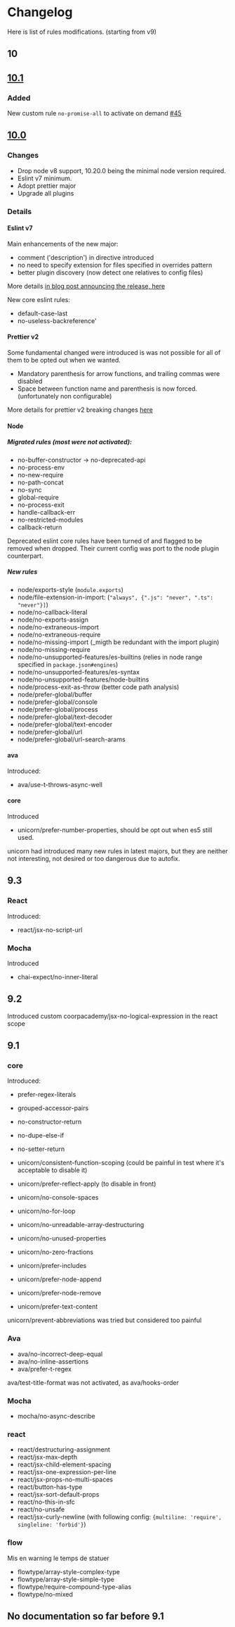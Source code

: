 # Changelog

Here is list of rules modifications. (starting from v9)

## 10

## [10.1](https://github.com/CoorpAcademy/eslint-plugin-coorpacademy/releases/tag/v10.1.0)
### Added

New custom rule `no-promise-all` to activate on demand [#45](https://github.com/CoorpAcademy/eslint-plugin-coorpacademy/pull/45)

## [10.0](https://github.com/CoorpAcademy/eslint-plugin-coorpacademy/releases/tag/v10.0.0)

### Changes
- Drop node v8 support, 10.20.0 being the minimal node version required.
- Eslint v7 minimum.
- Adopt prettier major
- Upgrade all plugins

### Details
#### Eslint v7
Main enhancements of the new major:
- comment ('description') in directive introduced
- no need to specify extension for files specified in overrides pattern
- better plugin discovery (now detect one relatives to config files)

More details [in blog post announcing the release, here](https://eslint.org/blog/2020/05/eslint-v7.0.0-released)

New core eslint rules:
- default-case-last
- no-useless-backreference'

#### Prettier v2
Some fundamental changed were introduced is was not possible for all of them to be opted out when we wanted.
- Mandatory parenthesis for arrow functions, and trailing commas were disabled
- Space between function name and parenthesis is now forced. (unfortunately non configurable)

More details for prettier v2 breaking changes [here](https://prettier.io/blog/2020/03/21/2.0.0.html)

#### Node
##### Migrated rules (most were not activated):
- no-buffer-constructor -> no-deprecated-api
- no-process-env
- no-new-require
- no-path-concat
- no-sync
- global-require
- no-process-exit
- handle-callback-err
- no-restricted-modules
- callback-return

Deprecated eslint core rules have been turned of and flagged to be removed when dropped.
Their current config was port to the node plugin counterpart.

##### New rules
- node/exports-style (`module.exports`)
- node/file-extension-in-import: (`"always", {".js": "never", ".ts": "never"}]`)
- node/no-callback-literal
- node/no-exports-assign
- node/no-extraneous-import
- node/no-extraneous-require
- node/no-missing-import (_migth be redundant with the import plugin)
- node/no-missing-require
- node/no-unsupported-features/es-builtins (relies in node range specified in `package.json#engines`)
- node/no-unsupported-features/es-syntax
- node/no-unsupported-features/node-builtins
- node/process-exit-as-throw (better code path analysis)
- node/prefer-global/buffer
- node/prefer-global/console
- node/prefer-global/process
- node/prefer-global/text-decoder
- node/prefer-global/text-encoder
- node/prefer-global/url
- node/prefer-global/url-search-arams

#### ava
Introduced:
- ava/use-t-throws-async-well
#### core
Introduced
- unicorn/prefer-number-properties, should be opt out when es5 still used.

unicorn had introduced many new rules in latest majors, but they are neither not interesting, not desired or too dangerous due to autofix.

## 9.3
### React
Introduced:
- react/jsx-no-script-url
### Mocha
Introduced
- chai-expect/no-inner-literal

## 9.2

Introduced custom coorpacademy/jsx-no-logical-expression in the react scope

## 9.1
### core
Introduced:
- prefer-regex-literals
- grouped-accessor-pairs
- no-constructor-return
- no-dupe-else-if
- no-setter-return


- unicorn/consistent-function-scoping (could be painful in test where it's acceptable to disable it)
- unicorn/prefer-reflect-apply (to disable in front)
- unicorn/no-console-spaces
- unicorn/no-for-loop
- unicorn/no-unreadable-array-destructuring
- unicorn/no-unused-properties
- unicorn/no-zero-fractions
- unicorn/prefer-includes
- unicorn/prefer-node-append
- unicorn/prefer-node-remove
- unicorn/prefer-text-content

unicorn/prevent-abbreviations was tried but considered too painful

### Ava
- ava/no-incorrect-deep-equal
- ava/no-inline-assertions
- ava/prefer-t-regex

ava/test-title-format was not activated, as ava/hooks-order

### Mocha
- mocha/no-async-describe

### react
- react/destructuring-assignment
- react/jsx-max-depth
- react/jsx-child-element-spacing
- react/jsx-one-expression-per-line
- react/jsx-props-no-multi-spaces
- react/button-has-type
- react/jsx-sort-default-props
- react/no-this-in-sfc
- react/no-unsafe
- react/jsx-curly-newline (with following config: `{multiline: 'require', singleline: 'forbid'}`)

### flow
Mis en warning le temps de statuer
- flowtype/array-style-complex-type
- flowtype/array-style-simple-type
- flowtype/require-compound-type-alias
- flowtype/no-mixed

## No documentation so far before 9.1
